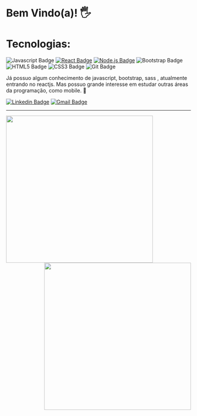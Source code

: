 # Bem Vindo(a)!  🖐


# Tecnologias:

![Javascript Badge](https://img.shields.io/badge/-Javascript-F29400?style=flat-square&logo=javascript&logoColor=white)
[![React Badge](https://img.shields.io/badge/-ReactJS-13B5EA?style=flat-square&logo=react&logoColor=white&link=https://reactjs.org)](https://reactjs.org)
[![Node.js Badge](https://img.shields.io/badge/-Node.js-339933?style=flat-square&logo=node.js&logoColor=white&link=https://nodejs.org/en/)](https://nodejs.org/en/)
![Bootstrap Badge](https://img.shields.io/badge/-Bootstrap-563D7C?style=flat-square&logo=bootstrap&logoColor=white)
![HTML5 Badge](https://img.shields.io/badge/-HTML5-E34F26?style=flat-square&logo=HTML5&logoColor=white)
![CSS3 Badge](https://img.shields.io/badge/-CSS3-1572B6?style=flat-square&logo=CSS3&logoColor=white)
![Git Badge](https://img.shields.io/badge/-GIT-F34F29?style=flat-square&logo=git&logoColor=white)

Já possuo algum conhecimento de javascript, bootstrap, sass , atualmente entrando no reactjs. Mas possuo grande interesse em estudar outras áreas da programação, como mobile. 🙂


[![Linkedin Badge](https://img.shields.io/badge/-Lucas%20Oliveira-39aae1?style=flat-square&logo=Linkedin&logoColor=white&link=https://www.linkedin.com/in/lucas-oliveira-aa319b1b2/)](https://www.linkedin.com/in/lucas-oliveira-aa319b1b2/) 
[![Gmail Badge](https://img.shields.io/badge/-devlucasandrius@gmail.com-39aae1?style=flat-square&logo=Gmail&logoColor=white&link=mailto:devlucasandrius@gmail.com)](mailto:devlucasandrius@gmail.com)

***

<img width="400px" align="left" src="https://github-readme-stats.vercel.app/api/top-langs/?username=LucasAndrius&hide=html&layout=compact&theme=default" />
<img width="400px" align="right" src="https://github-readme-stats.vercel.app/api?username=LucasAndrius&theme=default" />






<!---
LucasAndrius/LucasAndrius is a ✨ special ✨ repository because its `README.md` (this file) appears on your GitHub profile.
You can click the Preview link to take a look at your changes.
--->
